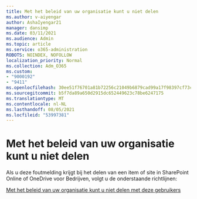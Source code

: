 ```yaml
---
title: Met het beleid van uw organisatie kunt u niet delen
ms.author: v-aiyengar
author: AshaIyengar21
manager: dansimp
ms.date: 03/11/2021
ms.audience: Admin
ms.topic: article
ms.service: o365-administration
ROBOTS: NOINDEX, NOFOLLOW
localization_priority: Normal
ms.collection: Adm_O365
ms.custom:
- "9000192"
- "9411"
ms.openlocfilehash: 30ee51f76701a81b72256c21049b6879cad99a17f98397cf73c8ce85d910867f
ms.sourcegitcommit: b5f7da89a650d2915dc652449623c78be6247175
ms.translationtype: MT
ms.contentlocale: nl-NL
ms.lasthandoff: 08/05/2021
ms.locfileid: "53997381"
---
```

# <a name="your-organizations-policies-do-not-allow-you-to-share"></a>Met het beleid van uw organisatie kunt u niet delen

Als u deze foutmelding krijgt bij het delen van een item of site in SharePoint Online of OneDrive voor Bedrijven, volgt u de onderstaande richtlijnen:
 
[Met het beleid van uw organisatie kunt u niet delen met deze gebruikers](https://docs.microsoft.com/sharepoint/troubleshoot/sharing-and-permissions/organization-policies-do-not-allow-you-to-share-with-users-error)